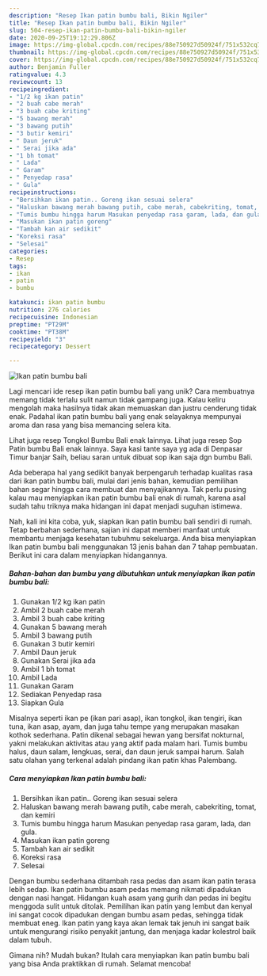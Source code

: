 ```yaml
---
description: "Resep Ikan patin bumbu bali, Bikin Ngiler"
title: "Resep Ikan patin bumbu bali, Bikin Ngiler"
slug: 504-resep-ikan-patin-bumbu-bali-bikin-ngiler
date: 2020-09-25T19:12:29.806Z
image: https://img-global.cpcdn.com/recipes/88e750927d50924f/751x532cq70/ikan-patin-bumbu-bali-foto-resep-utama.jpg
thumbnail: https://img-global.cpcdn.com/recipes/88e750927d50924f/751x532cq70/ikan-patin-bumbu-bali-foto-resep-utama.jpg
cover: https://img-global.cpcdn.com/recipes/88e750927d50924f/751x532cq70/ikan-patin-bumbu-bali-foto-resep-utama.jpg
author: Benjamin Fuller
ratingvalue: 4.3
reviewcount: 13
recipeingredient:
- "1/2 kg ikan patin"
- "2 buah cabe merah"
- "3 buah cabe kriting"
- "5 bawang merah"
- "3 bawang putih"
- "3 butir kemiri"
- " Daun jeruk"
- " Serai jika ada"
- "1 bh tomat"
- " Lada"
- " Garam"
- " Penyedap rasa"
- " Gula"
recipeinstructions:
- "Bersihkan ikan patin.. Goreng ikan sesuai selera"
- "Haluskan bawang merah bawang putih, cabe merah, cabekriting, tomat, dan kemiri"
- "Tumis bumbu hingga harum Masukan penyedap rasa garam, lada, dan gula."
- "Masukan ikan patin goreng"
- "Tambah kan air sedikit"
- "Koreksi rasa"
- "Selesai"
categories:
- Resep
tags:
- ikan
- patin
- bumbu

katakunci: ikan patin bumbu 
nutrition: 276 calories
recipecuisine: Indonesian
preptime: "PT29M"
cooktime: "PT38M"
recipeyield: "3"
recipecategory: Dessert

---
```



![Ikan patin bumbu bali](https://img-global.cpcdn.com/recipes/88e750927d50924f/751x532cq70/ikan-patin-bumbu-bali-foto-resep-utama.jpg)

Lagi mencari ide resep ikan patin bumbu bali yang unik? Cara membuatnya memang tidak terlalu sulit namun tidak gampang juga. Kalau keliru mengolah maka hasilnya tidak akan memuaskan dan justru cenderung tidak enak. Padahal ikan patin bumbu bali yang enak selayaknya mempunyai aroma dan rasa yang bisa memancing selera kita.

Lihat juga resep Tongkol Bumbu Bali enak lainnya. Lihat juga resep Sop Patin bumbu Bali enak lainnya. Saya kasi tante saya yg ada di Denpasar Timur banjar Saih, beliau saran untuk dibuat sop ikan saja dgn bumbu Bali.

Ada beberapa hal yang sedikit banyak berpengaruh terhadap kualitas rasa dari ikan patin bumbu bali, mulai dari jenis bahan, kemudian pemilihan bahan segar hingga cara membuat dan menyajikannya. Tak perlu pusing kalau mau menyiapkan ikan patin bumbu bali enak di rumah, karena asal sudah tahu triknya maka hidangan ini dapat menjadi suguhan istimewa.


Nah, kali ini kita coba, yuk, siapkan ikan patin bumbu bali sendiri di rumah. Tetap berbahan sederhana, sajian ini dapat memberi manfaat untuk membantu menjaga kesehatan tubuhmu sekeluarga. Anda bisa menyiapkan Ikan patin bumbu bali menggunakan 13 jenis bahan dan 7 tahap pembuatan. Berikut ini cara dalam menyiapkan hidangannya.

<!--inarticleads1-->

##### Bahan-bahan dan bumbu yang dibutuhkan untuk menyiapkan Ikan patin bumbu bali:

1. Gunakan 1/2 kg ikan patin
1. Ambil 2 buah cabe merah
1. Ambil 3 buah cabe kriting
1. Gunakan 5 bawang merah
1. Ambil 3 bawang putih
1. Gunakan 3 butir kemiri
1. Ambil  Daun jeruk
1. Gunakan  Serai jika ada
1. Ambil 1 bh tomat
1. Ambil  Lada
1. Gunakan  Garam
1. Sediakan  Penyedap rasa
1. Siapkan  Gula


Misalnya seperti ikan pe (ikan pari asap), ikan tongkol, ikan tengiri, ikan tuna, ikan asap, ayam, dan juga tahu tempe yang merupakan masakan kothok sederhana. Patin dikenal sebagai hewan yang bersifat nokturnal, yakni melakukan aktivitas atau yang aktif pada malam hari. Tumis bumbu halus, daun salam, lengkuas, serai, dan daun jeruk sampai harum. Salah satu olahan yang terkenal adalah pindang ikan patin khas Palembang. 

<!--inarticleads2-->

##### Cara menyiapkan Ikan patin bumbu bali:

1. Bersihkan ikan patin.. Goreng ikan sesuai selera
1. Haluskan bawang merah bawang putih, cabe merah, cabekriting, tomat, dan kemiri
1. Tumis bumbu hingga harum Masukan penyedap rasa garam, lada, dan gula.
1. Masukan ikan patin goreng
1. Tambah kan air sedikit
1. Koreksi rasa
1. Selesai


Dengan bumbu sederhana ditambah rasa pedas dan asam ikan patin terasa lebih sedap. Ikan patin bumbu asam pedas memang nikmati dipadukan dengan nasi hangat. Hidangan kuah asam yang gurih dan pedas ini begitu menggoda sulit untuk ditolak. Pemilihan ikan patin yang lembut dan kenyal ini sangat cocok dipadukan dengan bumbu asam pedas, sehingga tidak membuat eneg. Ikan patin yang kaya akan lemak tak jenuh ini sangat baik untuk mengurangi risiko penyakit jantung, dan menjaga kadar kolestrol baik dalam tubuh. 

Gimana nih? Mudah bukan? Itulah cara menyiapkan ikan patin bumbu bali yang bisa Anda praktikkan di rumah. Selamat mencoba!
